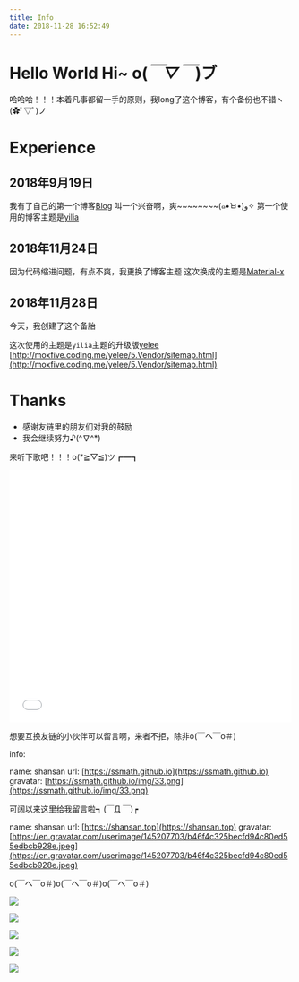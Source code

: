```yaml
---
title: Info
date: 2018-11-28 16:52:49
---
```


# Hello World Hi~ o(*￣▽￣*)ブ

哈哈哈！！！本着凡事都留一手的原则，我long了这个博客，有个备份也不错ヽ(✿ﾟ▽ﾟ)ノ

# Experience

## 2018年9月19日
我有了自己的第一个博客[Blog](https://shansan.top)
叫一个兴奋啊，爽~~~~~~~~(๑•̀ㅂ•́)و✧
第一个使用的博客主题是[yilia](https://github.com/litten/hexo-theme-yilia)

## 2018年11月24日
因为代码缩进问题，有点不爽，我更换了博客主题
这次换成的主题是[Material-x](https://xaoxuu.com/wiki/material-x/)

## 2018年11月28日
今天，我创建了这个备胎


这次使用的主题是```yilia```主题的升级版[yelee](https://github.com/MOxFIVE/hexo-theme-yelee)
[http://moxfive.coding.me/yelee/5.Vendor/sitemap.html](http://moxfive.coding.me/yelee/5.Vendor/sitemap.html)

# Thanks

- 感谢友链里的朋友们对我的鼓励
- 我会继续努力♪(^∇^*)

来听下歌吧！！！o(*≧▽≦)ツ┏━┓

<iframe frameborder="no" border="0" marginwidth="0" marginheight="0" width=100% height=450 src="//music.163.com/outchain/player?type=0&id=2378915151&auto=0&height=430"></iframe>

想要互换友链的小伙伴可以留言啊，来者不拒，除非o(￣ヘ￣o＃)

info:

name: shansan
url: [https://ssmath.github.io](https://ssmath.github.io)
gravatar: [https://ssmath.github.io/img/33.png](https://ssmath.github.io/img/33.png)

可阔以来这里给我留言啦┑(￣Д ￣)┍

name: shansan
url: [https://shansan.top](https://shansan.top)
gravatar: [https://en.gravatar.com/userimage/145207703/b46f4c325becfd94c80ed55edbcb928e.jpeg](https://en.gravatar.com/userimage/145207703/b46f4c325becfd94c80ed55edbcb928e.jpeg)

o(￣ヘ￣o＃)o(￣ヘ￣o＃)o(￣ヘ￣o＃)


![](https://img.shields.io/badge/shansan-%E7%9A%84%E6%8A%80%E8%83%BD%E6%9D%A1%EF%BC%9A-red.svg)

![](http://progressed.io/bar/20?title=python)

![](http://progressed.io/bar/30?title=C/CPP)

![](http://progressed.io/bar/20?title=HTML)

![](http://progressed.io/bar/5?title=Linux)

